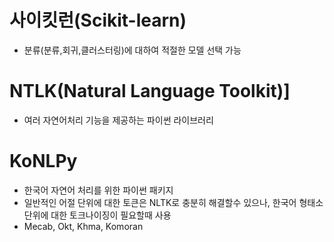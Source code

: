 # 사이킷런(Scikit-learn)
- 분류(분류,회귀,클러스터링)에 대하여 적절한 모델 선택 가능

# NTLK(Natural Language Toolkit)]
- 여러 자연어처리 기능을 제공하는 파이썬 라이브러리

# KoNLPy
- 한국어 자연어 처리를 위한 파이썬 패키지
- 일반적인 어절 단위에 대한 토큰은 NLTK로 충분히 해결할수 있으나, 한국어 형태소 단위에 대한 토크나이징이 필요할때 사용
- Mecab, Okt, Khma, Komoran


